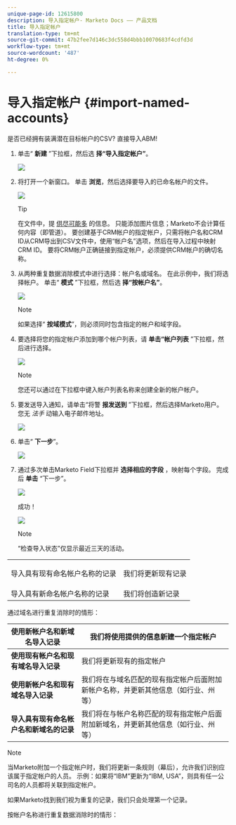 ```yaml
---
unique-page-id: 12615800
description: 导入指定帐户- Marketo Docs —— 产品文档
title: 导入指定帐户
translation-type: tm+mt
source-git-commit: 47b2fee7d146c3dc558d4bbb10070683f4cdfd3d
workflow-type: tm+mt
source-wordcount: '487'
ht-degree: 0%

---
```



# 导入指定帐户 {#import-named-accounts}

是否已经拥有装满潜在目标帐户的CSV? 直接导入ABM!

1. 单击“ **新建** ”下拉框，然后选 **择“导入指定帐户”**。

   ![](assets/inaone.png)

1. 将打开一个新窗口。 单击 **浏览**，然后选择要导入的已命名帐户的文件。

   ![](assets/inatwo.png)

   >[!TIP]
   >
   >在文件中，提 [供尽可能多](http://docs.marketo.com/display/DOCS/Named+Account+Overview#NamedAccountOverview-NamedAccountAttributes) 的信息。 只能添加图片信息；Marketo不会计算任何内容（即管道）。 要创建基于CRM帐户的指定帐户，只需将帐户名和CRM ID从CRM导出到CSV文件中，使用“帐户名”选项，然后在导入过程中映射CRM ID。 要将CRM帐户正确链接到指定帐户，必须提供CRM帐户的确切名称。

1. 从两种重复数据消除模式中进行选择：帐户名或域名。 在此示例中，我们将选择帐户。 单击“ **模式** ”下拉框，然后选 **择“按帐户名”**。

   ![](assets/inathree.png)

   >[!NOTE]
   >
   >如果选择“ **按域模式**”，则必须同时包含指定的帐户和域字段。

1. 要选择将您的指定帐户添加到哪个帐户列表，请 **单击“帐户列表** ”下拉框，然后进行选择。

   ![](assets/inafour.png)

   >[!NOTE]
   >
   >您还可以通过在下拉框中键入帐户列表名称来创建全新的帐户帐户。

1. 要发送导入通知，请单击“将警 **报发送到** ”下拉框，然后选择Marketo用户。 您无 *法手* 动输入电子邮件地址。

   ![](assets/inafive-2.png)

1. 单击“ **下一步**”。

   ![](assets/inasix-2.png)

1. 通过多次单击Marketo Field下拉框并 **选择相应的字段** ，映射每个字段。 完成后 **单击** “下一步”。

   ![](assets/inaseven.png)

   成功！

   ![](assets/inanine.png)

   >[!NOTE]
   >
   >“检查导入状态”仅显示最近三天的活动。

<table> 
 <tbody> 
  <tr> 
   <td>导入具有现有命名帐户名称的记录</td> 
   <td><p>我们将更新现有记录</p></td> 
  </tr> 
  <tr> 
   <td>导入具有新命名帐户名称的记录</td> 
   <td>我们将创造新记录</td> 
  </tr> 
 </tbody> 
</table>

通过域名进行重复消除时的情形：

| **使用新帐户名和新域名导入记录** | 我们将使用提供的信息新建一个指定帐户 |
|---|---|
| **使用现有帐户名和现有域名导入记录** | 我们将更新现有的指定帐户 |
| **使用新帐户名和现有域名导入记录** | 我们将在与域名匹配的现有指定帐户后面附加新帐户名称，并更新其他信息（如行业、州等） |
| **导入具有现有命名帐户名和新域名的记录** | 我们将在与帐户名称匹配的现有指定帐户后面附加新域名，并更新其他信息（如行业、州等） |

>[!NOTE]
>
>当Marketo附加一个指定帐户时，我们将更新一条规则（幕后），允许我们识别应该属于指定帐户的人员。 示例：如果将“IBM”更新为“IBM, USA”，则具有任一公司名的人员都将关联到指定帐户。

如果Marketo找到我们视为重复的记录，我们只会处理第一个记录。

按帐户名称进行重复数据消除时的情形：
